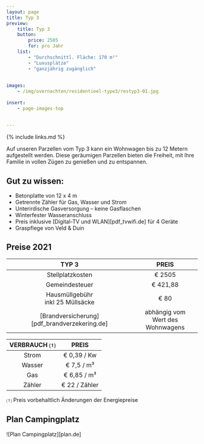 ```yaml
---
layout: page
title: Typ 3
preview: 
    title: Typ 3
    button:
        price: 2505
        for: pro Jahr
    list:
        - "Durchschnittl. Fläche: 170 m²"
        - "Luxusplätze"
        - "ganzjährig zugänglich"
        
        
images:
    - /img/overnachten/residentieel-type3/restyp3-01.jpg
    
insert:
    - page-images-top
    
    
---
```


{% include links.md %}

Auf unseren Parzellen vom Typ 3 kann ein Wohnwagen bis zu 12 Metern aufgestellt werden. Diese geräumigen Parzellen bieten die Freiheit, mit Ihre Familie in vollen Zügen zu genießen und zu entspannen.

## Gut zu wissen:

- Betonplatte von 12 x 4 m 
- Getrennte Zähler für Gas, Wasser und Strom
- Unterirdische Gasversorgung – keine Gasflaschen
- Winterfester Wasseranschluss
- Preis inklusive [Digital-TV und WLAN][pdf_tvwifi.de] für 4 Geräte
- Graspflege von Veld & Duin


## Preise 2021 

TYP 3                                          |PREIS                               |
:---------------------------------------------:|:----------------------------------:|
Stellplatzkosten                         | € 2505        
Gemeindesteuer                                   | € 421,88
Hausmüllgebühr<br>inkl 25 Müllsäcke<br>         | € 80  
 [Brandversicherung][pdf_brandverzekering.de]   | abhängig vom <br>Wert des Wohnwagens

VERBRAUCH ⑴           |PREIS          |
:--------------------:|:-------------:|
Strom                 | € 0,39 / Kw        
Wasser                | € 7,5 / m³
Gas                   | € 6,85 / m³
Zähler                | € 22 / Zähler

⑴ Preis vorbehaltlich Änderungen der Energiepreise

## Plan Campingplatz

![Plan Campingplatz][plan.de]
